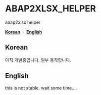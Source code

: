 # ABAP2XLSX_HELPER
abap2xlsx helper

[**Korean**](#korean)
&nbsp;·&nbsp;
[**English**](#english)

## Korean
아직 개발중입니다. 일부 동작합니다.

## English
this is not stable. wait some time....
